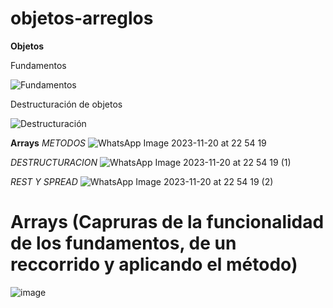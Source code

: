 # objetos-arreglos
**Objetos**

Fundamentos

![Fundamentos](https://github.com/DennisCatana/objetos-arreglos/assets/150082943/09ed8e1e-c106-4f3c-a398-7db3e65759a4)

Destructuración de objetos

![Destructuración](https://github.com/DennisCatana/objetos-arreglos/assets/150082943/b545a047-d959-4799-94a5-576649afa836)



**Arrays**
*METODOS*
![WhatsApp Image 2023-11-20 at 22 54 19](https://github.com/DennisCatana/objetos-arreglos/assets/117743538/1c77512a-7504-4b76-b2ce-10a84515e5a7)

*DESTRUCTURACION*
![WhatsApp Image 2023-11-20 at 22 54 19 (1)](https://github.com/DennisCatana/objetos-arreglos/assets/117743538/b6c914d2-d7b8-4cc5-b528-75c3ae5aab1d)

*REST Y SPREAD*
![WhatsApp Image 2023-11-20 at 22 54 19 (2)](https://github.com/DennisCatana/objetos-arreglos/assets/117743538/61b27b7f-f043-4b71-8944-39f404c05f1c)


# Arrays (Capruras de la funcionalidad de los fundamentos, de un reccorrido y aplicando el método)

![image](https://github.com/DennisCatana/objetos-arreglos/assets/117743091/6fa0c5b8-6038-4c4d-aef1-39afcc89408f)



